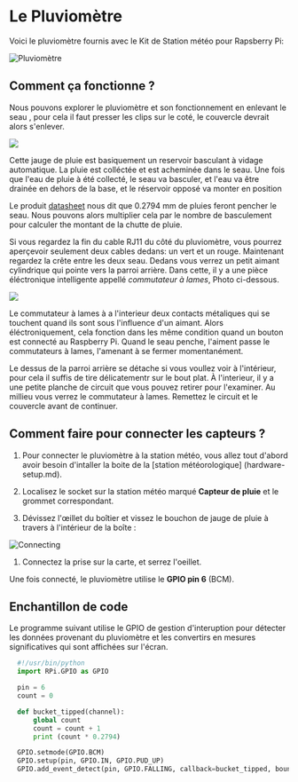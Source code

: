 # Le Pluviomètre

Voici le pluviomètre fournis avec le Kit de Station météo pour Rapsberry Pi:

![Pluviomètre](images/rain_gauge.jpg)

## Comment ça fonctionne ?

Nous pouvons explorer le pluviomètre et son fonctionnement en enlevant le seau , pour cela il faut presser les clips sur le coté, le couvercle devrait alors s'enlever.

![](images/rain_gauge_open.jpg)

Cette jauge de pluie est basiquement un reservoir basculant à vidage automatique. La pluie est colléctée et est acheminée dans le seau. Une fois que l'eau de pluie à été collecté, le seau va basculer, et l'eau va être drainée en dehors de la base, et le réservoir opposé va monter en position

Le produit [datasheet](https://www.argentdata.com/files/80422_datasheet.pdf) nous dit que 0.2794 mm de pluies feront pencher le seau. Nous pouvons alors multiplier cela par le nombre de basculement pour calculer the montant de la chutte de pluie.

Si vous regardez la fin du cable RJ11 du côté du pluviomètre, vous pourrez aperçevoir seulement deux cables dedans: un vert et un rouge. Maintenant regardez la crête entre les deux seau. Dedans vous verrez un petit aimant cylindrique qui pointe vers la parroi arrière. Dans cette, il y a une pièce éléctronique intelligente appellé *commutateur à lames*, Photo ci-dessous.

![](images/reed_switch.jpg)

Le commutateur à lames à a l'interieur deux contacts métaliques qui se touchent quand ils sont sous l'influence d'un aimant. Alors éléctroniquement, cela fonction dans les même condition quand un bouton est connecté au Raspberry Pi. Quand le seau penche, l'aiment passe le commutateurs à lames, l'amenant à se fermer momentanément.

Le dessus de la parroi arrière se détache si vous voullez voir à l'intérieur, pour cela il suffis de tire délicatementr sur le bout plat. À l'interieur, il y a une petite planche de circuit que vous pouvez retirer pour l'examiner. Au millieu vous verrez le commutateur à lames. Remettez le circuit et le couvercle avant de continuer.

## Comment faire pour connecter les capteurs ?

1. Pour connecter le pluviomètre à la station météo, vous allez tout d'abord avoir besoin d'intaller la boite de la [station météorologique] (hardware-setup.md).

1. Localisez le socket sur la station météo marqué **Capteur de pluie** et le grommet correspondant.
1. Dévissez l'œillet du boîtier et vissez le bouchon de jauge de pluie à travers à l'intérieur de la boîte :

  ![Connecting](images\Fix_Grommit.jpg)

1. Connectez la prise sur la carte, et serrez l'oeillet.

Une fois connecté, le pluviomètre utilise le **GPIO pin 6** (BCM).

## Enchantillon de code

Le programme suivant utilise le GPIO de gestion d'interuption pour détecter les données provenant du pluviomètre et les convertirs en mesures significatives qui sont affichées sur l'écran.

```python
  #!/usr/bin/python
  import RPi.GPIO as GPIO

  pin = 6
  count = 0

  def bucket_tipped(channel):
      global count
      count = count + 1
      print (count * 0.2794)

  GPIO.setmode(GPIO.BCM)
  GPIO.setup(pin, GPIO.IN, GPIO.PUD_UP)
  GPIO.add_event_detect(pin, GPIO.FALLING, callback=bucket_tipped, bouncetime=300)
```
